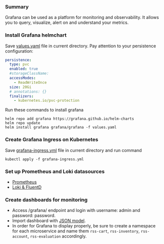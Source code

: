 ### Summary
Grafana can be used as a platform for monitoring and observability. It allows you to query, visualize, alert on and understand your metrics.

### Install Grafana helmchart
Save [values.yaml](https://github.com/rss-sre-1/rss-cart-service/blob/dev/grafana/grafana-values.yaml) file in current directory.
Pay attention to your persistence configuration:
```yaml
persistence:
  type: pvc
  enabled: true
  #storageClassName:
  accessModes:
    - ReadWriteOnce
  size: 20Gi
  # annotations: {}
  finalizers:
    - kubernetes.io/pvc-protection
```
Run these commands to install grafana
```
helm repo add grafana https://grafana.github.io/helm-charts
helm repo update
helm install grafana grafana/grafana -f values.yaml
```

### Create Grafana Ingress on Kubernetes
Save [grafana-ingress.yml](https://github.com/rss-sre-1/rss-cart-service/blob/dev/grafana/grafana-ingress.yml) file in current directory and run command
```
kubectl apply -f grafana-ingress.yml
```

### Set up Prometheus and Loki datasources
* [Prometheus](https://github.com/rss-sre-1/Rss-Quick-Start/blob/main/SettingUpPrometheus.md)
* [Loki & FluentD](https://github.com/rss-sre-1/Rss-Quick-Start/blob/main/SettingUpFluentdAndLoki.md)

### Create dashboards for monitoring
* Access /grafana/ endpoint and login with username: admin and password: password.
* Import dashboard with [JSON model](https://github.com/rss-sre-1/rss-cart-service/blob/dev/grafana/Dashboards/microservice-monitor-dashboard.json). 
* In order for Grafana to display properly, be sure to create a namespace for each microservice and name them `rss-cart`, `rss-inventory`, `rss-account`, `rss-evaluation` accordingly. 
